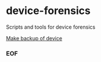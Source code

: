 # device-forensics

Scripts and tools for device forensics

[Make backup of device](DEVICE-BACKUP.md)

### EOF
